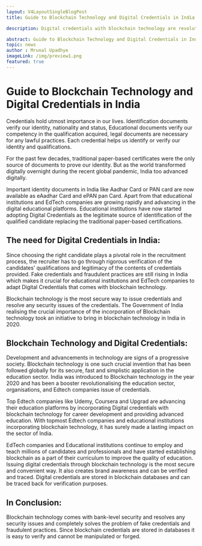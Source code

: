 ```yaml
---
layout: V4LayoutSingleBlogPost
title: Guide to Blockchain Technology and Digital Credentials in India 

description: Digital credentials with blockchain technology are revolutionizing the education sector in India, enhancing security and eliminating fraudulent practices.

abstract: Guide to Blockchain Technology and Digital Credentials in India 
topic: news
author : Mrunal Upadhye
imageLink: /img/preview1.png
featured: true
---
```


# Guide to Blockchain Technology and Digital Credentials in India
Credentials hold utmost importance in our lives. Identification documents verify our identity, nationality and status, Educational documents verify our competency in the qualification acquired, legal documents are necessary for any lawful practices. Each credential helps us identify or verify our identity and qualifications. 

For the past few decades, traditional paper-based certificates were the only source of documents to prove our identity. But as the world transformed digitally overnight during the recent global pandemic, India too advanced digitally.

Important identity documents in India like Aadhar Card or PAN card are now available as eAadhar Card and ePAN pan Card. Apart from that educational institutions and EdTech companies are growing rapidly and advancing in the digital educational platforms. Educational institutions have now started adopting Digital Credentials as the legitimate source of identification of the qualified candidate replacing the traditional paper-based certifications.

## The need for Digital Credentials in India:

Since choosing the right candidate plays a pivotal role in the recruitment process, the recruiter has to go through rigorous verification of the candidates’ qualifications and legitimacy of the contents of credentials provided. Fake credentials and fraudulent practices are still rising in India which makes it crucial for educational institutions and EdTech companies to adapt Digital Credentials that comes with blockchain technology.

Blockchain technology is the most secure way to issue credentials and resolve any security issues of the credentials. The Government of India realising the crucial importance of the incorporation of Blockchain technology took an initiative to bring in blockchain technology in India in 2020.

## Blockchain Technology and Digital Credentials:

Development and advancements in technology are signs of a progressive society. Blockchain technology is one such crucial invention that has been followed globally for its secure, fast and simplistic application in the education sector. India was introduced to Blockchain technology in the year 2020 and has been a booster revolutionalising the education sector, organisations, and Edtech companies issue of credentials.

Top Edtech companies like Udemy, Coursera and Upgrad are advancing their education platforms by incorporating Digital credentials with blockchain technology for career development and providing advanced education. With topmost Edtech companies and educational institutions incorporating blockchain technology, it has surely made a lasting impact on the sector of India.

EdTech companies and Educational institutions continue to employ and teach millions of candidates and professionals and have started establishing blockchain as a part of their curriculum to improve the quality of education.
Issuing digital credentials through blockchain technology is the most secure and convenient way. It also creates brand awareness and can be verified and traced. Digital credentials are stored in blockchain databases and can be traced back for verification purposes.

## In Conclusion:

Blockchain technology comes with bank-level security and resolves any security issues and completely solves the problem of fake credentials and fraudulent practices. Since blockchain credentials are stored in databases it is easy to verify and cannot be manipulated or forged.







